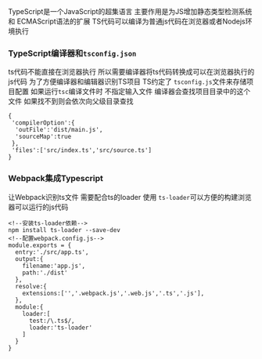 TypeScript是一个JavaScript的超集语言 主要作用是为JS增加静态类型检测系统 和 ECMAScript语法的扩展 TS代码可以编译为普通js代码在浏览器或者Nodejs环境执行
### TypeScript编译器和```tsconfig.json```
ts代码不能直接在浏览器执行 所以需要编译器将ts代码转换成可以在浏览器执行的js代码
为了方便编译器和编辑器识别TS项目 TS约定了 ```tsconfig.js```文件来存储项目配置 如果运行```tsc```编译文件时 不指定输入文件 编译器会查找项目目录中的这个文件 如果找不到则会依次向父级目录查找 
```
{
 'compilerOption':{
  'outFile':'dist/main.js',
  'sourceMap':true
 },
 'files':['src/index.ts','src/source.ts']
}
```
### Webpack集成Typescript
让Webpack识别ts文件 需要配合ts的loader 使用 ```ts-loader```可以方便的构建浏览器可以运行的js代码
```
<!--安装ts-loader依赖-->
npm install ts-loader --save-dev
<!--配置webpack.config.js-->
module.exports = {
  entry:'./src/app.ts',
  output:{
    filename:'app.js',
    path:'./dist'
  },
  resolve:{
    extensions:['','.webpack.js','.web.js','.ts','.js'],  
  },
  module:{
    loader:[
      test:/\.ts$/,
      loader:'ts-loader'
    ]  
  }
}
```